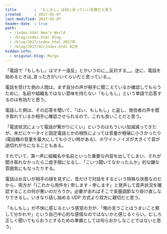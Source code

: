 ```yaml
---
title        : 「もしもし」は別に言っていい言葉だと思う
created      : 2017-02-07
last-modified: 2017-02-07
header-date  : true
path:
  - /index.html Neo's World
  - /blog/index.html Blog
  - /blog/2017/index.html 2017年
  - /blog/2017/02/index.html 02月
hidden-info:
  - original-blog: Murga
---
```


「電話で『もしもし』はマナー違反」とかいうのに__反対する__。逆に、電話を始めるときは_言った方がいいぐらいだと思っている_。

電話を受けた側の人間は、まず自分の声が相手に聞こえているか確認してもらうために、名前や組織名ではない意味を持たない「もしもし」という単語で応答するのは有効だと思う。

電話した側は、その応答を聞いて、「はい、もしもし」と返し、発信者の声を聞き取れているか相手に確認させられるので、これも良いことだと思う。

「電波状況によって電話が繋がりにくい」というのはもういい加減減ってきたが、未だにケータイと固定電話とかの相性によっては音量が極端に小さかったり (電話機の音量を最大にしても小さい時がある)、ホワイトノイズが大きくて音が途切れがちになることもある。

それでいて、第一声に組織名や名前といった重要な内容を出してしまい、それが聞き取れなかったら二度手間になるし、「こいつ聞いてなかったんか」的な嫌な雰囲気にもなったりする。

電話はお互いが相手の顔を見ずに、音だけで対話をするという特殊な状態なのだから、両方が「(これから用件を) 申します・申します」と発声して音声状況を確認することの何が悪いのだろうか。必要があればそこで音量調節なり掛け直しなりできるし。いきなり話し始める UDP 方式より双方に親切だと思う。

「もしもし」が不快に感じるという感覚の方が、「俺の言うことはうまいこと察して分かれや」という自己中心的な感情なのではないかと感じるぐらい。むしろ正しく聞いてもらおうとするための準備としては何らおかしなことではないと思う。
